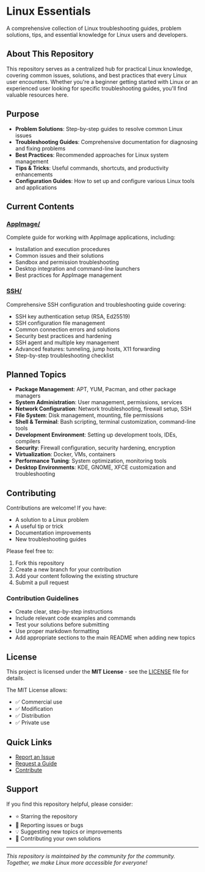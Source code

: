 # Linux Essentials

A comprehensive collection of Linux troubleshooting guides, problem solutions, tips, and essential knowledge for Linux users and developers.

## About This Repository

This repository serves as a centralized hub for practical Linux knowledge, covering common issues, solutions, and best practices that every Linux user encounters. Whether you're a beginner getting started with Linux or an experienced user looking for specific troubleshooting guides, you'll find valuable resources here.

## Purpose

- **Problem Solutions**: Step-by-step guides to resolve common Linux issues
- **Troubleshooting Guides**: Comprehensive documentation for diagnosing and fixing problems
- **Best Practices**: Recommended approaches for Linux system management
- **Tips & Tricks**: Useful commands, shortcuts, and productivity enhancements
- **Configuration Guides**: How to set up and configure various Linux tools and applications

## Current Contents

### [AppImage/](./AppImage/)

Complete guide for working with AppImage applications, including:

- Installation and execution procedures
- Common issues and their solutions
- Sandbox and permission troubleshooting
- Desktop integration and command-line launchers
- Best practices for AppImage management

### [SSH/](./SSH/)

Comprehensive SSH configuration and troubleshooting guide covering:

- SSH key authentication setup (RSA, Ed25519)
- SSH configuration file management
- Common connection errors and solutions
- Security best practices and hardening
- SSH agent and multiple key management
- Advanced features: tunneling, jump hosts, X11 forwarding
- Step-by-step troubleshooting checklist

## Planned Topics

- **Package Management**: APT, YUM, Pacman, and other package managers
- **System Administration**: User management, permissions, services
- **Network Configuration**: Network troubleshooting, firewall setup, SSH
- **File System**: Disk management, mounting, file permissions
- **Shell & Terminal**: Bash scripting, terminal customization, command-line tools
- **Development Environment**: Setting up development tools, IDEs, compilers
- **Security**: Firewall configuration, security hardening, encryption
- **Virtualization**: Docker, VMs, containers
- **Performance Tuning**: System optimization, monitoring tools
- **Desktop Environments**: KDE, GNOME, XFCE customization and troubleshooting

## Contributing

Contributions are welcome! If you have:

- A solution to a Linux problem
- A useful tip or trick
- Documentation improvements
- New troubleshooting guides

Please feel free to:

1. Fork this repository
2. Create a new branch for your contribution
3. Add your content following the existing structure
4. Submit a pull request

### Contribution Guidelines

- Create clear, step-by-step instructions
- Include relevant code examples and commands
- Test your solutions before submitting
- Use proper markdown formatting
- Add appropriate sections to the main README when adding new topics

## License

This project is licensed under the **MIT License** - see the [LICENSE](LICENSE) file for details.

The MIT License allows:

- ✅ Commercial use
- ✅ Modification
- ✅ Distribution
- ✅ Private use

## Quick Links

- [Report an Issue](../../issues)
- [Request a Guide](../../issues/new)
- [Contribute](../../pulls)

## Support

If you find this repository helpful, please consider:

- ⭐ Starring the repository
- 🐛 Reporting issues or bugs
- 💡 Suggesting new topics or improvements
- 🤝 Contributing your own solutions

---

_This repository is maintained by the community for the community. Together, we make Linux more accessible for everyone!_
